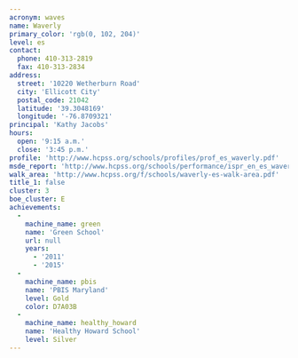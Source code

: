 ```yaml
---
acronym: waves
name: Waverly
primary_color: 'rgb(0, 102, 204)'
level: es
contact:
  phone: 410-313-2819
  fax: 410-313-2834
address:
  street: '10220 Wetherburn Road'
  city: 'Ellicott City'
  postal_code: 21042
  latitude: '39.3048169'
  longitude: '-76.8709321'
principal: 'Kathy Jacobs'
hours:
  open: '9:15 a.m.'
  close: '3:45 p.m.'
profile: 'http://www.hcpss.org/schools/profiles/prof_es_waverly.pdf'
msde_report: 'http://www.hcpss.org/schools/performance/ispr_en_es_waverly.pdf'
walk_area: 'http://www.hcpss.org/f/schools/waverly-es-walk-area.pdf'
title_1: false
cluster: 3
boe_cluster: E
achievements:
  -
    machine_name: green
    name: 'Green School'
    url: null
    years:
      - '2011'
      - '2015'
  -
    machine_name: pbis
    name: 'PBIS Maryland'
    level: Gold
    color: D7A03B
  -
    machine_name: healthy_howard
    name: 'Healthy Howard School'
    level: Silver
---
```

